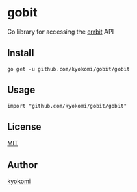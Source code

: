 gobit
========================

Go library for accessing the [errbit](https://github.com/errbit/errbit) API

## Install

```
go get -u github.com/kyokomi/gobit/gobit
```

## Usage

```
import "github.com/kyokomi/gobit/gobit"
```

## License

[MIT](https://github.com/kyokomi/gobit/blob/master/LICENSE)

## Author

[kyokomi](https://github.com/kyokomi)

